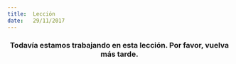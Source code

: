 ```yaml
---
title:  Lección
date:   29/11/2017
---
```


### <center>Todavía estamos trabajando en esta lección. Por favor, vuelva más tarde.</center>